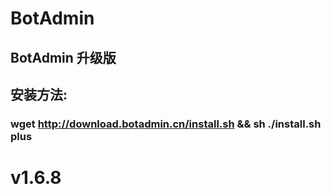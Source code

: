 # BotAdmin
## BotAdmin 升级版
## 安装方法:
### wget http://download.botadmin.cn/install.sh && sh ./install.sh plus
# v1.6.8
